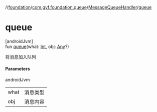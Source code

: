 //[foundation](../../../index.md)/[com.gyf.foundation.queue](../index.md)/[MessageQueueHandler](index.md)/[queue](queue.md)

# queue

[androidJvm]\
fun [queue](queue.md)(what: [Int](https://kotlinlang.org/api/core/kotlin-stdlib/kotlin/-int/index.html), obj: [Any](https://kotlinlang.org/api/core/kotlin-stdlib/kotlin/-any/index.html)?)

将消息加入队列

#### Parameters

androidJvm

| | |
|---|---|
| what | 消息类型 |
| obj | 消息内容 |